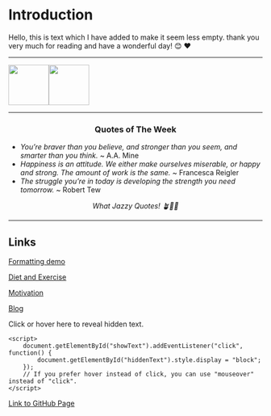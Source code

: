 # Introduction

Hello, this is text which I have added to make it seem less empty. thank you very much for reading and have a wonderful day! 😊 ❤️

---

<img src="https://i.gifer.com/origin/b3/b365dd14fa568d67c2f105c705d221cf_w200.gif" width="80" height="80" /><img src="https://i.pinimg.com/originals/8e/a6/3f/8ea63f6cbe94a78536a20c201c69a9f5.gif" width="80" height="80" />

---

<h3 style="text-align: center;">Quotes of The Week</h3>

- *You’re braver than you believe, and stronger than you seem, and smarter than you think.* ~ A.A. Mine
- *Happiness is an attitude. We either make ourselves miserable, or happy and strong. The amount of work is the same.* ~ Francesca Reigler
- *The struggle you’re in today is developing the strength you need tomorrow.* ~ Robert Tew

<p style="text-align: center; font-style: italic;">What Jazzy Quotes! 🪴🦞🎷</p>

---
## Links
[Formatting demo](/formatting/)

[Diet and Exercise](/dietandexercise/)

[Motivation](/motivation/)

[Blog](/blog/)

</html>
<head>
    <meta charset="UTF-8">
    <meta name="viewport" content="width=device-width, initial-scale=1.0">
    <title>Hidden Text</title>
    <style>
        #hiddenText {
            display: none;
        }
    </style>
</head>
<body>
    <p id="showText">Click or hover here to reveal hidden text.</p>
    <p id="hiddenText">This text was hidden.</p>

    <script>
        document.getElementById("showText").addEventListener("click", function() {
            document.getElementById("hiddenText").style.display = "block";
        });
        // If you prefer hover instead of click, you can use "mouseover" instead of "click".
    </script>
</body>
</html>


<a href="https://github.com/SurSerious/SurSerious.github.io" target="_blank">Link to GitHub Page</a>

